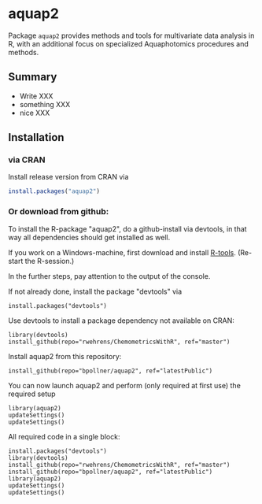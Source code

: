 <!-- badges: start -->

<!-- [![R-CMD-check](https://github.com/bpollner/uniset/workflows/R-CMD-check/badge.svg)](https://github.com/bpollner/uniset/actions) [![codecov](https://codecov.io/gh/bpollner/uniset/branch/master/graph/badge.svg?token=QK8GPB9XLM)](https://app.codecov.io/gh/bpollner/uniset?branch=master) [![CRAN_Status_Badge](https://www.r-pkg.org/badges/version/uniset)](https://cran.r-project.org/package=uniset) [![metacran downloads](https://cranlogs.r-pkg.org/badges/grand-total/uniset)](https://cran.r-project.org/package=uniset) <img src="man/figures/logo.png" align="right" height="139"/> -->

<!-- badges: end -->

# aquap2

Package `aquap2` provides methods and tools for multivariate data analysis in R, with an additional focus on specialized Aquaphotomics procedures and methods.


## Summary
- Write XXX
- something XXX
- nice XXX

## Installation

### via CRAN
Install release version from CRAN via

``` r
install.packages("aquap2") 
```
### Or download from github:

To install the R-package "aquap2", do a github-install via devtools, in that way all dependencies should get installed as well.

If you work on a Windows-machine, first download and install [R-tools](https://cran.r-project.org/bin/windows/Rtools/). (Re-start the R-session.)

In the further steps, pay attention to the output of the console.

If not already done, install the package "devtools" via
```
install.packages("devtools")
```
Use devtools to install a package dependency not available on CRAN:
```
library(devtools)
install_github(repo="rwehrens/ChemometricsWithR", ref="master")
```
Install aquap2 from this repository:
```
install_github(repo="bpollner/aquap2", ref="latestPublic")
```
You can now launch aquap2 and perform (only required at first use) the required setup
```
library(aquap2)
updateSettings()
updateSettings()
```

All required code in a single block:
```
install.packages("devtools")
library(devtools)
install_github(repo="rwehrens/ChemometricsWithR", ref="master")
install_github(repo="bpollner/aquap2", ref="latestPublic")
library(aquap2)
updateSettings()
updateSettings()
```